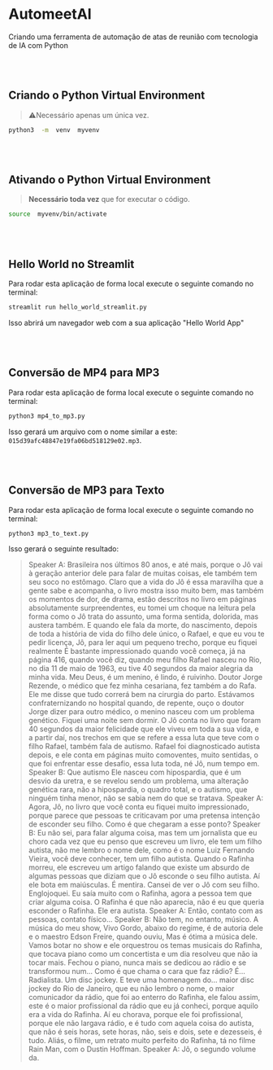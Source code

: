 # AutomeetAI
Criando uma ferramenta de automação de atas de reunião com tecnologia de IA com Python

\
&nbsp;
## Criando o **Python Virtual Environment**
> ⚠️Necessário apenas um única vez.
```sh
python3  -m  venv  myvenv
```

\
&nbsp;
## Ativando o **Python Virtual Environment**
> **Necessário toda vez** que for executar o código.
```sh
source  myvenv/bin/activate
```

\
&nbsp;
## Hello World no Streamlit
Para rodar esta aplicação de forma local execute o seguinte comando no terminal:
```sh
streamlit run hello_world_streamlit.py
```
Isso abrirá um navegador web com a sua aplicação "Hello World App"


\
&nbsp;
## Conversão de MP4 para MP3
Para rodar esta aplicação de forma local execute o seguinte comando no terminal:
```sh
python3 mp4_to_mp3.py
```
Isso gerará um arquivo com o nome similar a este: ```015d39afc48847e19fa06bd518129e02.mp3```.


\
&nbsp;
## Conversão de MP3 para Texto
Para rodar esta aplicação de forma local execute o seguinte comando no terminal:
```sh
python3 mp3_to_text.py
```
Isso gerará o seguinte resultado:

> Speaker A: Brasileira nos últimos 80 anos, e até mais, porque o Jô vai à geração anterior dele para falar de muitas coisas, ele também tem seu soco no estômago. Claro que a vida do Jô é essa maravilha que a gente sabe e acompanha, o livro mostra isso muito bem, mas também os momentos de dor, de drama, estão descritos no livro em páginas absolutamente surpreendentes, eu tomei um choque na leitura pela forma como o Jô trata do assunto, uma forma sentida, dolorida, mas austera também. E quando ele fala da morte, do nascimento, depois de toda a história de vida do filho dele único, o Rafael, e que eu vou te pedir licença, Jô, para ler aqui um pequeno trecho, porque eu fiquei realmente É bastante impressionado quando você começa, já na página 416, quando você diz, quando meu filho Rafael nasceu no Rio, no dia 11 de maio de 1963, eu tive 40 segundos da maior alegria da minha vida. Meu Deus, é um menino, é lindo, é ruivinho. Doutor Jorge Rezende, o médico que fez minha cesariana, fez também a do Rafa. Ele me disse que tudo correrá bem na cirurgia do parto. Estávamos confraternizando no hospital quando, de repente, ouço o doutor Jorge dizer para outro médico, o menino nasceu com um problema genético. Fiquei uma noite sem dormir. O Jô conta no livro que foram 40 segundos da maior felicidade que ele viveu em toda a sua vida, e a partir daí, nos trechos em que se refere a essa luta que teve com o filho Rafael, também fala de autismo. Rafael foi diagnosticado autista depois, e ele conta em páginas muito comoventes, muito sentidas, o que foi enfrentar esse desafio, essa luta toda, né Jô, num tempo em.
> Speaker B: Que autismo Ele nasceu com hipospardia, que é um desvio da uretra, e se revelou sendo um problema, uma alteração genética rara, não a hipospardia, o quadro total, e o autismo, que ninguém tinha menor, não se sabia nem do que se tratava.
> Speaker A: Agora, Jô, no livro que você conta eu fiquei muito impressionado, porque parece que pessoas te criticavam por uma pretensa intenção de esconder seu filho. Como é que chegaram a esse ponto?
Speaker B: Eu não sei, para falar alguma coisa, mas tem um jornalista que eu choro cada vez que eu penso que escreveu um livro, ele tem um filho autista, não me lembro o nome dele, como é o nome Luiz Fernando Vieira, você deve conhecer, tem um filho autista. Quando o Rafinha morreu, ele escreveu um artigo falando que existe um absurdo de algumas pessoas que diziam que o Jô esconde o seu filho autista. Aí ele bota em maiúsculas. É mentira. Cansei de ver o Jô com seu filho. Englojoquei. Eu saía muito com o Rafinha, agora a pessoa tem que criar alguma coisa. O Rafinha é que não aparecia, não é eu que queria esconder o Rafinha. Ele era autista.
> Speaker A: Então, contato com as pessoas, contato físico...
> Speaker B: Não tem, no entanto, músico. A música do meu show, Vivo Gordo, abaixo do regime, é de autoria dele e o maestro Edson Freire, quando ouviu, Mas é ótima a música dele. Vamos botar no show e ele orquestrou os temas musicais do Rafinha, que tocava piano como um concertista e um dia resolveu que não ia tocar mais. Fechou o piano, nunca mais se dedicou ao rádio e se transformou num... Como é que chama o cara que faz rádio? É... Radialista. Um disc jockey. E teve uma homenagem do... maior disc jockey do Rio de Janeiro, que eu não lembro o nome, o maior comunicador da rádio, que foi ao enterro do Rafinha, ele falou assim, este é o maior profissional da rádio que eu já conheci, porque aquilo era a vida do Rafinha. Aí eu chorava, porque ele foi profissional, porque ele não largava rádio, e é tudo com aquela coisa do autista, que não é seis horas, sete horas, não, seis e dois, sete e dezesseis, é tudo. Aliás, o filme, um retrato muito perfeito do Rafinha, tá no filme Rain Man, com o Dustin Hoffman.
> Speaker A: Jô, o segundo volume da.